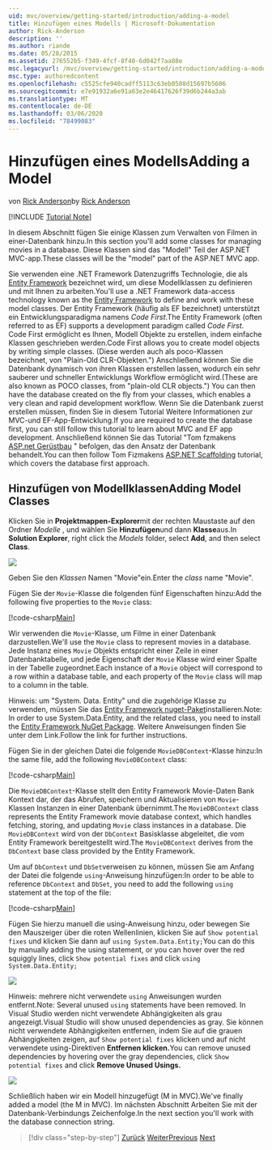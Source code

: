 ```yaml
---
uid: mvc/overview/getting-started/introduction/adding-a-model
title: Hinzufügen eines Modells | Microsoft-Dokumentation
author: Rick-Anderson
description: ''
ms.author: riande
ms.date: 05/28/2015
ms.assetid: 276552b5-f349-4fcf-8f40-6d042f7aa88e
msc.legacyurl: /mvc/overview/getting-started/introduction/adding-a-model
msc.type: authoredcontent
ms.openlocfilehash: c5525cfe940cadff5113c63eb0508d15697b5606
ms.sourcegitcommit: e7e91932a6e91a63e2e46417626f39d6b244a3ab
ms.translationtype: MT
ms.contentlocale: de-DE
ms.lasthandoff: 03/06/2020
ms.locfileid: "78499083"
---
```

# <a name="adding-a-model"></a><span data-ttu-id="eeee7-102">Hinzufügen eines Modells</span><span class="sxs-lookup"><span data-stu-id="eeee7-102">Adding a Model</span></span>

<span data-ttu-id="eeee7-103">von [Rick Anderson](https://twitter.com/RickAndMSFT)</span><span class="sxs-lookup"><span data-stu-id="eeee7-103">by [Rick Anderson](https://twitter.com/RickAndMSFT)</span></span>

[!INCLUDE [Tutorial Note](index.md)]

<span data-ttu-id="eeee7-104">In diesem Abschnitt fügen Sie einige Klassen zum Verwalten von Filmen in einer-Datenbank hinzu.</span><span class="sxs-lookup"><span data-stu-id="eeee7-104">In this section you'll add some classes for managing movies in a database.</span></span> <span data-ttu-id="eeee7-105">Diese Klassen sind das &quot;Modell&quot; Teil der ASP.NET MVC-app.</span><span class="sxs-lookup"><span data-stu-id="eeee7-105">These classes will be the &quot;model&quot; part of the ASP.NET MVC app.</span></span>

<span data-ttu-id="eeee7-106">Sie verwenden eine .NET Framework Datenzugriffs Technologie, die als [Entity Framework](https://docs.microsoft.com/ef/) bezeichnet wird, um diese Modellklassen zu definieren und mit Ihnen zu arbeiten.</span><span class="sxs-lookup"><span data-stu-id="eeee7-106">You'll use a .NET Framework data-access technology known as the [Entity Framework](https://docs.microsoft.com/ef/) to define and work with these model classes.</span></span> <span data-ttu-id="eeee7-107">Der Entity Framework (häufig als EF bezeichnet) unterstützt ein Entwicklungsparadigma namens *Code First*.</span><span class="sxs-lookup"><span data-stu-id="eeee7-107">The Entity Framework (often referred to as EF) supports a development paradigm called *Code First*.</span></span> <span data-ttu-id="eeee7-108">Code First ermöglicht es Ihnen, Modell Objekte zu erstellen, indem einfache Klassen geschrieben werden.</span><span class="sxs-lookup"><span data-stu-id="eeee7-108">Code First allows you to create model objects by writing simple classes.</span></span> <span data-ttu-id="eeee7-109">(Diese werden auch als poco-Klassen bezeichnet, von &quot;Plain-Old CLR-Objekten.&quot;) Anschließend können Sie die Datenbank dynamisch von ihren Klassen erstellen lassen, wodurch ein sehr sauberer und schneller Entwicklungs Workflow ermöglicht wird.</span><span class="sxs-lookup"><span data-stu-id="eeee7-109">(These are also known as POCO classes, from &quot;plain-old CLR objects.&quot;) You can then have the database created on the fly from your classes, which enables a very clean and rapid development workflow.</span></span> <span data-ttu-id="eeee7-110">Wenn Sie die Datenbank zuerst erstellen müssen, finden Sie in diesem Tutorial Weitere Informationen zur MVC-und EF-App-Entwicklung.</span><span class="sxs-lookup"><span data-stu-id="eeee7-110">If you are required to create the database first, you can still follow this tutorial to learn about MVC and EF app development.</span></span> <span data-ttu-id="eeee7-111">Anschließend können Sie das Tutorial "Tom fzmakens [ASP.net Gerüstbau](xref:visual-studio/overview/2013/aspnet-scaffolding-overview) " befolgen, das den Ansatz der Datenbank behandelt.</span><span class="sxs-lookup"><span data-stu-id="eeee7-111">You can then follow Tom Fizmakens [ASP.NET Scaffolding](xref:visual-studio/overview/2013/aspnet-scaffolding-overview) tutorial, which covers the database first approach.</span></span>

## <a name="adding-model-classes"></a><span data-ttu-id="eeee7-112">Hinzufügen von Modellklassen</span><span class="sxs-lookup"><span data-stu-id="eeee7-112">Adding Model Classes</span></span>

<span data-ttu-id="eeee7-113">Klicken Sie in **Projektmappen-Explorer**mit der rechten Maustaste auf den Ordner *Modelle* , und wählen Sie **Hinzufügen**und dann **Klasse**aus.</span><span class="sxs-lookup"><span data-stu-id="eeee7-113">In **Solution Explorer**, right click the *Models* folder, select **Add**, and then select **Class**.</span></span>

![](adding-a-model/_static/image1.png)

<span data-ttu-id="eeee7-114">Geben Sie den *Klassen* Namen &quot;Movie&quot;ein.</span><span class="sxs-lookup"><span data-stu-id="eeee7-114">Enter the *class* name &quot;Movie&quot;.</span></span>

<span data-ttu-id="eeee7-115">Fügen Sie der `Movie`-Klasse die folgenden fünf Eigenschaften hinzu:</span><span class="sxs-lookup"><span data-stu-id="eeee7-115">Add the following five properties to the `Movie` class:</span></span>

[!code-csharp[Main](adding-a-model/samples/sample1.cs)]

<span data-ttu-id="eeee7-116">Wir verwenden die `Movie`-Klasse, um Filme in einer Datenbank darzustellen.</span><span class="sxs-lookup"><span data-stu-id="eeee7-116">We'll use the `Movie` class to represent movies in a database.</span></span> <span data-ttu-id="eeee7-117">Jede Instanz eines `Movie` Objekts entspricht einer Zeile in einer Datenbanktabelle, und jede Eigenschaft der `Movie` Klasse wird einer Spalte in der Tabelle zugeordnet.</span><span class="sxs-lookup"><span data-stu-id="eeee7-117">Each instance of a `Movie` object will correspond to a row within a database table, and each property of the `Movie` class will map to a column in the table.</span></span>

<span data-ttu-id="eeee7-118">Hinweis: um "System. Data. Entity" und die zugehörige Klasse zu verwenden, müssen Sie das [Entity Framework nuget-Paket](https://www.nuget.org/packages/EntityFramework/)installieren.</span><span class="sxs-lookup"><span data-stu-id="eeee7-118">Note: In order to use System.Data.Entity, and the related class, you need to install the [Entity Framework NuGet Package](https://www.nuget.org/packages/EntityFramework/).</span></span> <span data-ttu-id="eeee7-119">Weitere Anweisungen finden Sie unter dem Link.</span><span class="sxs-lookup"><span data-stu-id="eeee7-119">Follow the link for further instructions.</span></span>

<span data-ttu-id="eeee7-120">Fügen Sie in der gleichen Datei die folgende `MovieDBContext`-Klasse hinzu:</span><span class="sxs-lookup"><span data-stu-id="eeee7-120">In the same file, add the following `MovieDBContext` class:</span></span>

[!code-csharp[Main](adding-a-model/samples/sample2.cs?highlight=2,15-18)]

<span data-ttu-id="eeee7-121">Die `MovieDBContext`-Klasse stellt den Entity Framework Movie-Daten Bank Kontext dar, der das Abrufen, speichern und Aktualisieren von `Movie`-Klassen Instanzen in einer Datenbank übernimmt.</span><span class="sxs-lookup"><span data-stu-id="eeee7-121">The `MovieDBContext` class represents the Entity Framework movie database context, which handles fetching, storing, and updating `Movie` class instances in a database.</span></span> <span data-ttu-id="eeee7-122">Die `MovieDBContext` wird von der `DbContext` Basisklasse abgeleitet, die vom Entity Framework bereitgestellt wird.</span><span class="sxs-lookup"><span data-stu-id="eeee7-122">The `MovieDBContext` derives from the `DbContext` base class provided by the Entity Framework.</span></span>

<span data-ttu-id="eeee7-123">Um auf `DbContext` und `DbSet`verweisen zu können, müssen Sie am Anfang der Datei die folgende `using`-Anweisung hinzufügen:</span><span class="sxs-lookup"><span data-stu-id="eeee7-123">In order to be able to reference `DbContext` and `DbSet`, you need to add the following `using` statement at the top of the file:</span></span>

[!code-csharp[Main](adding-a-model/samples/sample3.cs)]

<span data-ttu-id="eeee7-124">Fügen Sie hierzu manuell die using-Anweisung hinzu, oder bewegen Sie den Mauszeiger über die roten Wellenlinien, klicken Sie auf `Show potential fixes` und klicken Sie dann auf `using System.Data.Entity;`</span><span class="sxs-lookup"><span data-stu-id="eeee7-124">You can do this by manually adding the using statement, or you can hover over the red squiggly lines, click `Show potential fixes` and click `using System.Data.Entity;`</span></span>

![](adding-a-model/_static/image2.png)

<span data-ttu-id="eeee7-125">Hinweis: mehrere nicht verwendete `using` Anweisungen wurden entfernt.</span><span class="sxs-lookup"><span data-stu-id="eeee7-125">Note: Several unused `using` statements have been removed.</span></span> <span data-ttu-id="eeee7-126">In Visual Studio werden nicht verwendete Abhängigkeiten als grau angezeigt.</span><span class="sxs-lookup"><span data-stu-id="eeee7-126">Visual Studio will show unused dependencies as gray.</span></span> <span data-ttu-id="eeee7-127">Sie können nicht verwendete Abhängigkeiten entfernen, indem Sie auf die grauen Abhängigkeiten zeigen, auf `Show potential fixes` klicken und auf nicht verwendete using-Direktiven **Entfernen klicken.**</span><span class="sxs-lookup"><span data-stu-id="eeee7-127">You can remove unused dependencies by hovering over the gray dependencies, click `Show potential fixes` and click **Remove Unused Usings.**</span></span>

![](adding-a-model/_static/image3.png)

<span data-ttu-id="eeee7-128">Schließlich haben wir ein Modell hinzugefügt (M in MVC).</span><span class="sxs-lookup"><span data-stu-id="eeee7-128">We've finally added a model (the M in MVC).</span></span> <span data-ttu-id="eeee7-129">Im nächsten Abschnitt Arbeiten Sie mit der Datenbank-Verbindungs Zeichenfolge.</span><span class="sxs-lookup"><span data-stu-id="eeee7-129">In the next section you'll work with the database connection string.</span></span>

> [!div class="step-by-step"]
> <span data-ttu-id="eeee7-130">[Zurück](adding-a-view.md)
> [Weiter](creating-a-connection-string.md)</span><span class="sxs-lookup"><span data-stu-id="eeee7-130">[Previous](adding-a-view.md)
[Next](creating-a-connection-string.md)</span></span>

